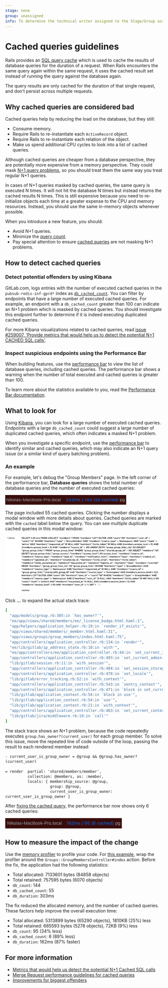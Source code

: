 ```yaml
---
stage: none
group: unassigned
info: To determine the technical writer assigned to the Stage/Group associated with this page, see https://about.gitlab.com/handbook/engineering/ux/technical-writing/#designated-technical-writers
---
```


# Cached queries guidelines

Rails provides an [SQL query cache](https://guides.rubyonrails.org/caching_with_rails.html#sql-caching)
which is used to cache the results of database queries for the duration of a request.
When Rails encounters the same query again within the same request, it uses the cached
result set instead of running the query against the database again.

The query results are only cached for the duration of that single request, and
don't persist across multiple requests.

## Why cached queries are considered bad

Cached queries help by reducing the load on the database, but they still:

- Consume memory.
- Require Rails to re-instantiate each `ActiveRecord` object.
- Require Rails to re-instantiate each relation of the object.
- Make us spend additional CPU cycles to look into a list of cached queries.

Although cached queries are cheaper from a database perspective, they are potentially
more expensive from a memory perspective. They could mask
[N+1 query problems](https://guides.rubyonrails.org/active_record_querying.html#eager-loading-associations),
so you should treat them the same way you treat regular N+1 queries.

In cases of N+1 queries masked by cached queries, the same query is executed N times.
It will not hit the database N times but instead returns the cached results N times.
This is still expensive because you need to re-initialize objects each time at a
greater expense to the CPU and memory resources. Instead, you should use the same
in-memory objects whenever possible.

When you introduce a new feature, you should:

- Avoid N+1 queries.
- Minimize the [query count](merge_request_performance_guidelines.md#query-counts).
- Pay special attention to ensure
  [cached queries](merge_request_performance_guidelines.md#cached-queries) are not
  masking N+1 problems.

## How to detect cached queries

### Detect potential offenders by using Kibana

GitLab.com, logs entries with the number of executed cached queries in the
`pubsub-redis-inf-gprd*` index as
[`db_cached_count`](https://log.gprd.gitlab.net/goto/77d18d80ad84c5df1bf1da5c2cd35b82).
You can filter by endpoints that have a large number of executed cached queries. For
example, an endpoint with a `db_cached_count` greater than 100 can indicate an N+1 problem which
is masked by cached queries. You should investigate this endpoint further to determine
if it is indeed executing duplicated cached queries.

For more Kibana visualizations related to cached queries, read
[issue #259007, 'Provide metrics that would help us to detect the potential N+1 CACHED SQL calls'](https://gitlab.com/gitlab-org/gitlab/-/issues/259007).

### Inspect suspicious endpoints using the Performance Bar

When building features, use the
[performance bar](../administration/monitoring/performance/performance_bar.md)
to view the list of database queries, including cached queries. The
performance bar shows a warning when the number of total executed and cached queries is
greater than 100.

To learn more about the statistics available to you, read the
[Performance Bar documentation](../administration/monitoring/performance/performance_bar.md).

## What to look for

Using [Kibana](#detect-potential-offenders-by-using-kibana), you can look for a large number
of executed cached queries. Endpoints with a large `db_cached_count` could suggest a large number
of duplicated cached queries, which often indicates a masked N+1 problem.

When you investigate a specific endpoint, use
the [performance bar](#inspect-suspicious-endpoints-using-the-performance-bar)
to identify similar and cached queries, which may also indicate an N+1 query issue
(or a similar kind of query batching problem).

### An example

For example, let's debug the "Group Members" page. In the left corner of the
performance bar, **Database queries** shows the total number of database queries
and the number of executed cached queries:

![Performance Bar Database Queries](img/performance_bar_members_page.png)

The page included 55 cached queries. Clicking the number displays a modal window
with more details about queries. Cached queries are marked with the `cached` label
below the query. You can see multiple duplicate cached queries in this modal window:

![Performance Bar Cached Queries Modal](img/performance_bar_cached_queries.png)

Click **...** to expand the actual stack trace:

```ruby
[
  "app/models/group.rb:305:in `has_owner?'",
  "ee/app/views/shared/members/ee/_license_badge.html.haml:1",
  "app/helpers/application_helper.rb:19:in `render_if_exists'",
  "app/views/shared/members/_member.html.haml:31",
  "app/views/groups/group_members/index.html.haml:75",
  "app/controllers/application_controller.rb:134:in `render'",
  "ee/lib/gitlab/ip_address_state.rb:10:in `with'",
  "ee/app/controllers/ee/application_controller.rb:44:in `set_current_ip_address'",
  "app/controllers/application_controller.rb:493:in `set_current_admin'",
  "lib/gitlab/session.rb:11:in `with_session'",
  "app/controllers/application_controller.rb:484:in `set_session_storage'",
  "app/controllers/application_controller.rb:478:in `set_locale'",
  "lib/gitlab/error_tracking.rb:52:in `with_context'",
  "app/controllers/application_controller.rb:543:in `sentry_context'",
  "app/controllers/application_controller.rb:471:in `block in set_current_context'",
  "lib/gitlab/application_context.rb:54:in `block in use'",
  "lib/gitlab/application_context.rb:54:in `use'",
  "lib/gitlab/application_context.rb:21:in `with_context'",
  "app/controllers/application_controller.rb:463:in `set_current_context'",
  "lib/gitlab/jira/middleware.rb:19:in `call'"
]
```

The stack trace shows an N+1 problem, because the code repeatedly executes
`group.has_owner?(current_user)` for each group member. To solve this issue,
move the repeated line of code outside of the loop, passing the result to each rendered member instead:

```erb
- current_user_is_group_owner = @group && @group.has_owner?(current_user)

= render  partial: 'shared/members/member',
          collection: @members, as: :member,
          locals: { membership_source: @group,
                    group: @group,
                    current_user_is_group_owner: current_user_is_group_owner }
```

After [fixing the cached query](https://gitlab.com/gitlab-org/gitlab/-/merge_requests/44626/diffs#27c2761d66e496495be07d0925697f7e62b5bd14), the performance bar now shows only
6 cached queries:

![Performance Bar Fixed Cached Queries](img/performance_bar_fixed_cached_queries.png)

## How to measure the impact of the change

Use the [memory profiler](performance.md#using-memory-profiler) to profile your code.
For [this example](#an-example), wrap the profiler around the `Groups::GroupMembersController#index` action. Before the fix, the application had
the following statistics:

- Total allocated: 7133601 bytes (84858 objects)
- Total retained: 757595 bytes (6070 objects)
- `db_count`: 144
- `db_cached_count`: 55
- `db_duration`: 303ms

The fix reduced the allocated memory, and the number of cached queries. These
factors help improve the overall execution time:

- Total allocated: 5313899 bytes (65290 objects), 1810KB (25%) less
- Total retained: 685593 bytes (5278 objects), 72KB (9%) less
- `db_count`: 95 (34% less)
- `db_cached_count`: 6 (89% less)
- `db_duration`: 162ms (87% faster)

## For more information

- [Metrics that would help us detect the potential N+1 Cached SQL calls](https://gitlab.com/gitlab-org/gitlab/-/issues/259007)
- [Merge Request performance guidelines for cached queries](merge_request_performance_guidelines.md#cached-queries)
- [Improvements for biggest offenders](https://gitlab.com/groups/gitlab-org/-/epics/4508)

